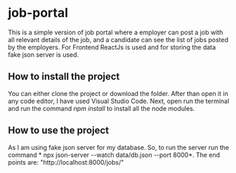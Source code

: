 # job-portal
This is a simple version of job portal where a employer can post a job with all relevant details of the job, and a candidate can see the list of jobs posted by the employers.
For Frontend ReactJs is used and for storing the data fake json server is used.

## How to install the project
You can either clone the project or download the folder.
After than open it in any code editor, I have used Visual Studio Code. Next, open run the terminal and run the command *npm install* to install all the node modules.

## How to use the project
As I am using fake json server for my database. So, to run the server run the command * npx json-server --watch data/db.json --port 8000*.
The end points are: "http://localhost:8000/jobs/"



